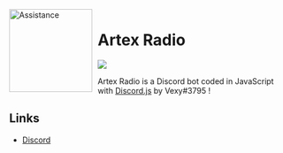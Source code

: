 <img width="150" height="150" align="left" style="float: left; margin: 0 10px 0 0;" alt="Assistance" src="https://cdn.discordapp.com/attachments/1025743449649070170/1057743277136293908/logo.png">  

# Artex Radio 
[![](https://img.shields.io/discord/1044305778288381985.svg?logo=discord&colorB=7289DA)](https://discord.gg/5gZxrYFm)

Artex Radio is a Discord bot coded in JavaScript with [Discord.js](https://discord.js.org) by Vexy#3795 !

## Links

*   [Discord](https://discord.gg/5gZxrYFm)
